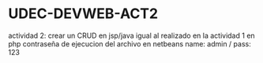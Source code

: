 # UDEC-DEVWEB-ACT2
actividad 2: crear un CRUD en jsp/java igual al realizado en la actividad 1 en php
contraseña de ejecucion del archivo en netbeans name: admin / pass: 123
